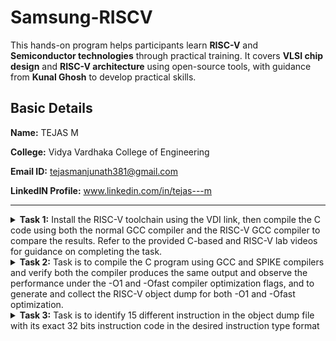 #  Samsung-RISCV

This hands-on program helps participants learn **RISC-V** and **Semiconductor technologies** through practical training. It covers **VLSI chip design** and **RISC-V architecture** using open-source tools, with guidance from **Kunal Ghosh** to develop practical skills.

##  Basic Details

**Name:** TEJAS M 

**College:** Vidya Vardhaka College of Engineering

**Email ID:** tejasmanjunath381@gmail.com 

**LinkedIN Profile:** www.linkedin.com/in/tejas---m

----------------------------------------------------------------------------------------------------------------

<details>
<summary><b>Task 1:</b> Install the RISC-V toolchain using the VDI link, then compile the C code using both the normal GCC compiler and the RISC-V GCC compiler to compare the results. Refer to the provided C-based and RISC-V lab videos for guidance on completing the task.</summary>   
<br>
  
**C Program**

We start by creating a file in our directory using a simple editor like Leafpad. After writing the program to calculate the sum of numbers from 1 to n, save the file, close the editor, and compile it using GCC. Once compiled, you can run the program to fetch the output.

### Program to calculate 1 to n numbers
```
#include<stdio.h>
int main()
{
  int i, sum=0, n=50;
  for(i=0;i<=n;++i)
    {
      sum+=i;
    }
  printf("Sum of numbers from 1 to %d is %d\n",n,sum);
  return 0;
}
```

**Commands used to compile and fetch the output are**
```
gcc sum1ton.c
./a.out
```

**C Program output on compiling using GCC compiler**
![sum 1 to n](https://github.com/user-attachments/assets/a8080e4b-37b7-4122-a000-383612a9c3cf)

### RISC-V instructions 

It involves viewing the C code with the cat command which as been written using the leafpad.

```
cat sum1ton.c
```

### Generating Object file using RISC-V 64 bit compiler.

```
riscv64-unknown-elf-gcc -O1 -mabi=lp64 -march=rv64i -o sum1ton.o sum1ton.c
riscv64-unknown-elf-gcc -Ofast -mabi=lp64 -march=rv64i -o sum1ton.o sum1ton.c
```

![Code compiled using riscv compiler](https://github.com/user-attachments/assets/5a5451a8-a061-4b9a-8f14-3658add2c727)

After compiling, type
```
riscv64-unknown-elf-objdump -d sum1ton.o
```
to disassemble the code and examine its assembly language version. This provides a closer look at how the program works at the hardware level.

### The Assembly language code is displayed.
![objdump using O1](https://github.com/user-attachments/assets/2c0ffa3e-1f74-4f6f-a0e0-ebe481fc9cfb)

**O1 Optimization**

![Objdump using Ofast](https://github.com/user-attachments/assets/6189df23-9da1-46e5-adcb-18d85c85d52e)

**Ofast Optimization** 
</details>

<details>
<summary><b>Task 2:</b> Task is to compile the C program using GCC and SPIKE compilers and verify both the compiler produces the same output and observe the performance under the -O1 and -Ofast compiler optimization flags, and to generate and collect the RISC-V object dump for both -O1 and -Ofast optimization.</summary>   
<br>

**C program to calculate factorial of number**
```
#include<stdio.h>
int fact(int n);
void main()
{
int digit = 25, factorial;
factorial = fact(digit);
printf("\n the factorial of the number %d is %d \n",digit,factorial);
}
int fact(int n)
{
if (n == 0 || n== 1)
return 1;
else
return(n* fact(n-1));
}
```

The code has to be simulated using both gcc and riscv compiler. Same output should be displayed on the terminal for both.

The commands used are as follows:

### For gcc compiler
```
gcc swap.c
./a.out
```
### For riscv compiler
```
spike pk swap.o
```
![gcc and spike output](https://github.com/user-attachments/assets/33518772-9e1b-403f-b0b0-69796f24c75e)

Object dump for C code using Ofast and O1

![Objdump using Ofast](https://github.com/user-attachments/assets/1fe955a2-e168-444c-9635-2fbe5b8f4888)

**Using Ofast**

![Objdump using O1](https://github.com/user-attachments/assets/c7fd357c-b231-4c59-96cf-782473a7cd0d)

**Using O1**

To debug the assembly language program use the following commands

1. To open the object dump
   ```
   riscv64-unknown-elf-objdump -d swap.o | less
   ```
2. To debug
   ```
   spike -d pk swap.o
   ```

The debugging operations are performed as follows
![Ofast complete](https://github.com/user-attachments/assets/abb9e8c4-8487-45f8-a0ff-2fda66e8c99b)
**Debugging -Ofast object dump file** 

![O1 complete](https://github.com/user-attachments/assets/adbafd8d-7609-4db6-9040-dfa4d397a4a0)
**Debugging -O1 object dump file**
</details>

  
<details>
<summary><b>Task 3:</b> Task is to identify 15 different instruction in the object dump file with its exact 32 bits instruction code in the desired instruction type format</summary>
  
## INSTRUCTIONS FORMAT IN RISC-V  
The instruction format of a processor defines how machine language instructions are structured and organized, enabling the processor to execute operations. It consists of binary patterns (0s and 1s) that specify the operation to be performed and the data or location involved.
There are 6 instruction formats in RISC-V:  
1. R(Register)-format 
2. I(Immediate)-format  
3. S(Store)-format  
4. B(Branch)-format  
5. U(Upper)-format  
6. J(Jump)-format

![RISCV Instruction Types](https://github.com/user-attachments/assets/cf2b535c-e9b5-46b9-9020-943223206153)

### *15 Different instructions and their 32 bits instruction code*  

------------------------------------------------

```
li a0, 0x21  
```  
> * Opcode for LI = 0010011  
> rd : a0 = 00001 
> rs1: x0 = 00000  
> imm[11:0]: 0x21 = 0000 0010 0001
> func3 = 000 

**32 bits instruction :** ```0000 0010 0001 | 00000| 000 | 00001 | 0010011``` 

------------------------------------------------

```
ADDI sp, sp, -16
```
> * Opcode for ADDI = 0010011  
> rd = sp = 00010  
> rs1 = sp = 00010  
> imm[11:0] = 5 = 1111 1111 0000  
> func3 = 000 

**32 bits instruction :** ```1111 1111 0000 | 00010 | 000 | 00010 | 0010011``` 
